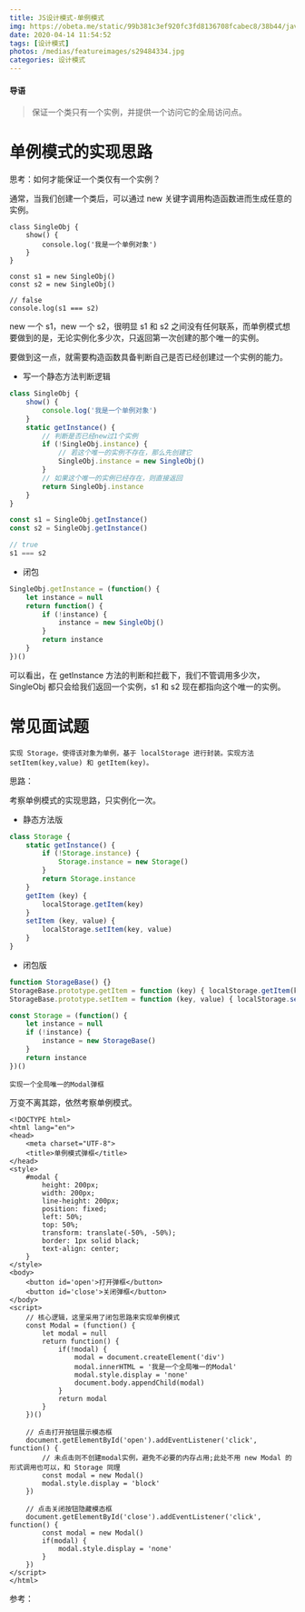 ```yaml
---
title: JS设计模式-单例模式
img: https://obeta.me/static/99b381c3ef920fc3fd8136708fcabec8/38b44/javascript.jpg
date: 2020-04-14 11:54:52
tags: [设计模式]
photos: /medias/featureimages/s29484334.jpg
categories: 设计模式
---
```


#### 导语
> 保证一个类只有一个实例，并提供一个访问它的全局访问点。

<!--more-->

# 单例模式的实现思路

思考：如何才能保证一个类仅有一个实例？

通常，当我们创建一个类后，可以通过 new 关键字调用构造函数进而生成任意的实例。

```
class SingleObj {
    show() {
        console.log('我是一个单例对象')
    }
}

const s1 = new SingleObj()
const s2 = new SingleObj()

// false
console.log(s1 === s2)
```

new 一个 s1，new 一个 s2，很明显 s1 和 s2 之间没有任何联系，而单例模式想要做到的是，无论实例化多少次，只返回第一次创建的那个唯一的实例。

要做到这一点，就需要构造函数具备判断自己是否已经创建过一个实例的能力。

* 写一个静态方法判断逻辑

```javascript
class SingleObj {
    show() {
        console.log('我是一个单例对象')
    }
    static getInstance() {
        // 判断是否已经new过1个实例
        if (!SingleObj.instance) {
            // 若这个唯一的实例不存在，那么先创建它
            SingleObj.instance = new SingleObj()
        }
        // 如果这个唯一的实例已经存在，则直接返回
        return SingleObj.instance
    }
}

const s1 = SingleObj.getInstance()
const s2 = SingleObj.getInstance()

// true
s1 === s2
```

* 闭包

```javascript
SingleObj.getInstance = (function() {
    let instance = null
    return function() {
        if (!instance) {
            instance = new SingleObj()
        }
        return instance
    }
})()
```

可以看出，在 getInstance 方法的判断和拦截下，我们不管调用多少次，SingleObj 都只会给我们返回一个实例，s1 和 s2 现在都指向这个唯一的实例。

# 常见面试题

```
实现 Storage，使得该对象为单例，基于 localStorage 进行封装。实现方法 setItem(key,value) 和 getItem(key)。
```

思路：

考察单例模式的实现思路，只实例化一次。

* 静态方法版

```javascript
class Storage {
    static getInstance() {
        if (!Storage.instance) {
            Storage.instance = new Storage()
        }
        return Storage.instance  
    }
    getItem (key) {
        localStorage.getItem(key)
    }
    setItem (key, value) {
        localStorage.setItem(key, value)
    }
}
```

* 闭包版

```javascript
function StorageBase() {}
StorageBase.prototype.getItem = function (key) { localStorage.getItem(key) }
StorageBase.prototype.setItem = function (key, value) { localStorage.setItem(key, value) }

const Storage = (function() {
    let instance = null
    if (!instance) {
        instance = new StorageBase()
    }
    return instance
})()
```

```
实现一个全局唯一的Modal弹框
```

万变不离其踪，依然考察单例模式。

```
<!DOCTYPE html>
<html lang="en">
<head>
    <meta charset="UTF-8">
    <title>单例模式弹框</title>
</head>
<style>
    #modal {
        height: 200px;
        width: 200px;
        line-height: 200px;
        position: fixed;
        left: 50%;
        top: 50%;
        transform: translate(-50%, -50%);
        border: 1px solid black;
        text-align: center;
    }
</style>
<body>
	<button id='open'>打开弹框</button>
	<button id='close'>关闭弹框</button>
</body>
<script>
    // 核心逻辑，这里采用了闭包思路来实现单例模式
    const Modal = (function() {
    	let modal = null
    	return function() {
            if(!modal) {
            	modal = document.createElement('div')
            	modal.innerHTML = '我是一个全局唯一的Modal'
            	modal.style.display = 'none'
            	document.body.appendChild(modal)
            }
            return modal
    	}
    })()
    
    // 点击打开按钮展示模态框
    document.getElementById('open').addEventListener('click', function() {
        // 未点击则不创建modal实例，避免不必要的内存占用;此处不用 new Modal 的形式调用也可以，和 Storage 同理
    	const modal = new Modal()
    	modal.style.display = 'block'
    })
    
    // 点击关闭按钮隐藏模态框
    document.getElementById('close').addEventListener('click', function() {
    	const modal = new Modal()
    	if(modal) {
    	    modal.style.display = 'none'
    	}
    })
</script>
</html>
```

参考：

[JavaScript 设计模式核⼼原理与应⽤实践}]: https://juejin.im/book/5c70fc83518825428d7f9dfb/section/5c83d672e51d454e78524555
